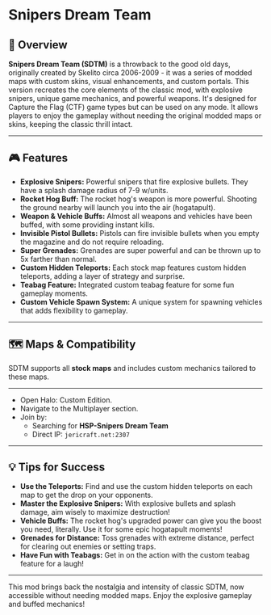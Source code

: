 # Snipers Dream Team

## 📝 Overview

**Snipers Dream Team (SDTM)** is a throwback to the good old days, originally created by Skelito circa 2006-2009 - it was a series of modded maps with custom skins, visual enhancements, and custom portals. This version recreates the core elements of the classic mod, with explosive snipers, unique game mechanics, and powerful weapons. It's designed for Capture the Flag (CTF) game types but can be used on any mode. It allows players to enjoy the gameplay without needing the original modded maps or skins, keeping the classic thrill intact.

---

## 🎮 Features

- **Explosive Snipers:** Powerful snipers that fire explosive bullets. They have a splash damage radius of 7-9 w/units.
- **Rocket Hog Buff:** The rocket hog's weapon is more powerful. Shooting the ground nearby will launch you into the air (hogatapult).
- **Weapon & Vehicle Buffs:** Almost all weapons and vehicles have been buffed, with some providing instant kills.
- **Invisible Pistol Bullets:** Pistols can fire invisible bullets when you empty the magazine and do not require reloading.
- **Super Grenades:** Grenades are super powerful and can be thrown up to 5x farther than normal.
- **Custom Hidden Teleports:** Each stock map features custom hidden teleports, adding a layer of strategy and surprise.
- **Teabag Feature:** Integrated custom teabag feature for some fun gameplay moments.
- **Custom Vehicle Spawn System:** A unique system for spawning vehicles that adds flexibility to gameplay.

---

## 🗺️ Maps & Compatibility

SDTM supports all **stock maps** and includes custom mechanics tailored to these maps.

---

* Open Halo: Custom Edition.
* Navigate to the Multiplayer section.
* Join by:
    * Searching for **HSP-Snipers Dream Team**
    * Direct IP: `jericraft.net:2307`

---

## 💡 Tips for Success

- **Use the Teleports:** Find and use the custom hidden teleports on each map to get the drop on your opponents.
- **Master the Explosive Snipers:** With explosive bullets and splash damage, aim wisely to maximize destruction!
- **Vehicle Buffs:** The rocket hog's upgraded power can give you the boost you need, literally. Use it for some epic hogatapult moments!
- **Grenades for Distance:** Toss grenades with extreme distance, perfect for clearing out enemies or setting traps.
- **Have Fun with Teabags:** Get in on the action with the custom teabag feature for a laugh!

---

This mod brings back the nostalgia and intensity of classic SDTM, now accessible without needing modded maps. Enjoy the explosive gameplay and buffed mechanics!
